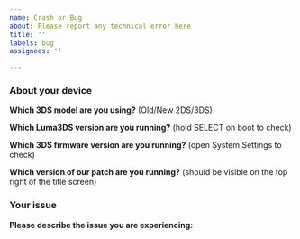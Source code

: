 ```yaml
---
name: Crash or Bug
about: Please report any technical error here
title: ''
labels: bug
assignees: ''

---
```


### About your device

**Which 3DS model are you using?** (Old/New 2DS/3DS)

**Which Luma3DS version are you running?** (hold SELECT on boot to check)

**Which 3DS firmware version are you running?** (open System Settings to check)

**Which version of our patch are you running?** (should be visible on the top right of the title screen)

### Your issue

**Please describe the issue you are experiencing:**
